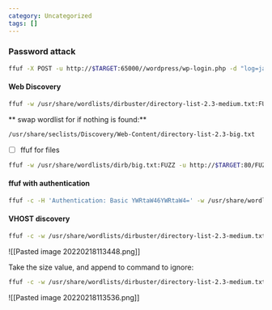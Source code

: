 ```yaml
---
category: Uncategorized
tags: []
---
```


### Password attack
```bash - kali
ffuf -X POST -u http://$TARGET:65000//wordpress/wp-login.php -d "log=james&pwd=FUZZ&wp-submit=Log+In&redirect_to=http%3A%2F%2F10.10.110.100%3A65000%2Fwordpress%2Fwp-admin%2F&testcookie=1" -w /usr/share/seclists/Passwords/Common-Credentials/10k-most-common.txt -fs 5090, 5178
```

#### Web Discovery
```bash - kali
ffuf -w /usr/share/wordlists/dirbuster/directory-list-2.3-medium.txt:FUZZ -u http://$TARGET:80/FUZZ -c -recursion -e .php,.bak -mc 200 -r -s
```

** swap wordlist for if nothing is found:**

```bash - kali
/usr/share/seclists/Discovery/Web-Content/directory-list-2.3-big.txt
```

- [ ] ffuf for files
```bash - kali
ffuf -w /usr/share/wordlists/dirb/big.txt:FUZZ -u http://$TARGET:80/FUZZ -c -recursion -e .php,.bak -mc 200 -r -s
```

#### ffuf with authentication 
```bash - kali
ffuf -c -H 'Authentication: Basic YWRtaW46YWRtaW4=' -w /usr/share/wordlists/dirb/big.txt -u http://$TARGET/FUZZ -recursion -e .php,.bak -mc 200 -r -s 
```

#### VHOST discovery
```bash - kali
ffuf -c -w /usr/share/wordlists/dirbuster/directory-list-2.3-medium.txt:FUZZ -u http://$TARGET:443 -H "Host: FUZZ.$TARGET" 
```

![[Pasted image 20220218113448.png]]

Take the size value, and append to command to ignore:

```bash - kali
ffuf -c -w /usr/share/wordlists/dirbuster/directory-list-2.3-medium.txt:FUZZ -u http://$TARGET:443 -H "Host: FUZZ.$TARGET" -fs 30589
```

![[Pasted image 20220218113536.png]]
